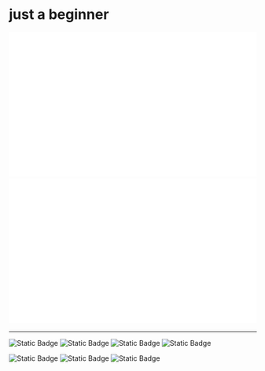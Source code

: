 # just a beginner

![](generated/overview.svg)
![](generated/languages.svg)



<a href="https://github.com/jstrieb/github-stats">
<!-- <img src="https://raw.githubusercontent.com/in-serinder/statsuse/master/generated/overview.svg#gh-dark-mode-only" /> -->
<!-- <img src="https://raw.githubusercontent.com/in-serinder/statsuse/master/generated/languages.svg#gh-dark-mode-only" /> -->
</a>


---
![Static Badge](https://img.shields.io/badge/Proficient-Linux-blue?logo=archlinux)
![Static Badge](https://img.shields.io/badge/%20Conpetent%20-%20Blender-%23E87D0D?logo=blender&logoColor=%23E87D0D)
![Static Badge](https://img.shields.io/badge/Competent-javascript-%23F7DF1E?logo=javascript)
![Static Badge](https://img.shields.io/badge/Competent-Docker-%232496ED?logo=docker)
  
![Static Badge](https://img.shields.io/badge/Master-Python-%2350fe43?logo=python)
![Static Badge](https://img.shields.io/badge/Understand-VUE-%234FC08D?logo=vuedotjs)
![Static Badge](https://img.shields.io/badge/Familiar-Java-%23F80000?logo=oracle)
